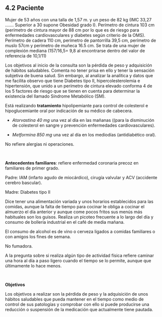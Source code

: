 
## 4.2 Paciente

Mujer de 53 años con una talla de 1,57 m. y un peso de 82 kg (IMC 33,27 ….... Superior a 30 supone Obesidad grado I). Perímetro de cintura 103 cm (perímetro de cintura mayor de 88 cm por lo que es de riesgo para enfermedades cardiovasculares y diabetes según criterio de la OMS). Perímetro de cadera 110 cm, perímetro de pantorrilla 39,5 cm, perímetro de muslo 57cm y perímetro de muñeca 16.5 cm. Se trata de una mujer de complexión mediana (157/16,5= 9,8 al encontrarse dentro del valor de referencia de 10,1/11) 

Los objetivos al inicio de la consulta son la pérdida de peso y adquisición de hábitos saludables. Comenta no tener prisa en ello y tener la sensación subjetiva de buena salud. Sin embargo, al analizar la analítica y datos que me facilita observo que tiene Diabetes tipo II, hipercolesterolemia e hipertensión, que unido a un perímetro de cintura elevado conforma 4 de los 5 factores de riesgo que se tienen en cuenta para determinar la existencia del llamado Síndrome Metabólico (SM). 

Está realizando **tratamiento** hipolipemiante para control de colesterol e hipoglucemiante oral por indicación de su médico de cabecera. 

- *Atorvastina 40 mg* una vez al día en las mañanas ((para la disminución de colesterol en sangre y prevención enfermedades cardiovasculares). 

- *Metformina 850 mg* una vez al día en los mediodías (antidiabético oral). 

No refiere alergias ni operaciones. 


&nbsp;


**Antecedentes familiares**: refiere enfermedad coronaria precoz en familiares de primer grado. 

Padre: IAM (infarto agudo de miocárdico), cirugía valvular y ACV (accidente cerebro bascular). 

Madre: Diabetes tipo II  

Dice tener una alimentación variada y unos horarios establecidos para las comidas, aunque la falta de tiempo para cocinar le obliga a cocinar el almuerzo el día anterior y aunque come pocos fritos sus menús más habituales son los guisos. Realiza un picoteo frecuente a lo largo del día y consumo de bollería industrial en el café de media mañana. 

 El consumo de alcohol es de vino o cerveza ligados a comidas familiares o con amigos los fines de semana. 

 No fumadora. 

A la pregunta sobre si realiza algún tipo de actividad física refiere caminar una hora al día a paso ligero cuando el tiempo se lo permite, aunque que últimamente lo hace menos. 


&nbsp;


**Objetivos**

Los objetivos a realizar son la pérdida de peso y la adquisición de unos hábitos saludables que pueda mantener en el tiempo como medio de control de sus patologías y comprobar con ello si puede producirse una reducción o suspensión de la medicación que actualmente tiene pautada. 

